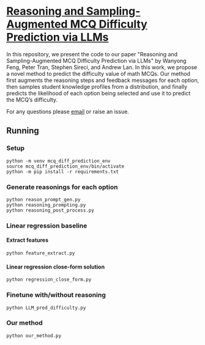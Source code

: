 # [Reasoning and Sampling-Augmented MCQ Difficulty Prediction via LLMs](https://arxiv.org/abs/2503.08551)

In this repository, we present the code to our paper "Reasoning and Sampling-Augmented MCQ Difficulty Prediction via LLMs" by Wanyong Feng, Peter Tran, Stephen Sireci, and Andrew Lan. In this work, we propose a novel method to predict the difficulty value of math MCQs. Our method first augments the reasoning steps and feedback messages for each option, then samples student knowledge profiles from a distribution, and finally predicts the likelihood of each option being selected and use it to predict the MCQ’s difficulty.

For any questions please [email](mailto:wanyongfeng@umass.edu) or raise an issue.

## Running

### Setup
```
python -m venv mcq_diff_prediction_env
source mcq_diff_prediction_env/bin/activate
python -m pip install -r requirements.txt
```

### Generate reasonings for each option
```
python reason_prompt_gen.py
python reasoning_prompting.py
python reasoning_post_process.py
```

### Linear regression baseline

#### Extract features
```
python feature_extract.py
```

#### Linear regression close-form solution
```
python regression_close_form.py
```

### Finetune with/without reasoning
```
python LLM_pred_difficulty.py
```

### Our method
```
python our_method.py
```

